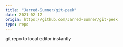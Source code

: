 ```yaml
---
title: "Jarred-Sumner/git-peek"
date: 2021-02-12
origin: https://github.com/Jarred-Sumner/git-peek
type: repo
---
```


git repo to local editor instantly